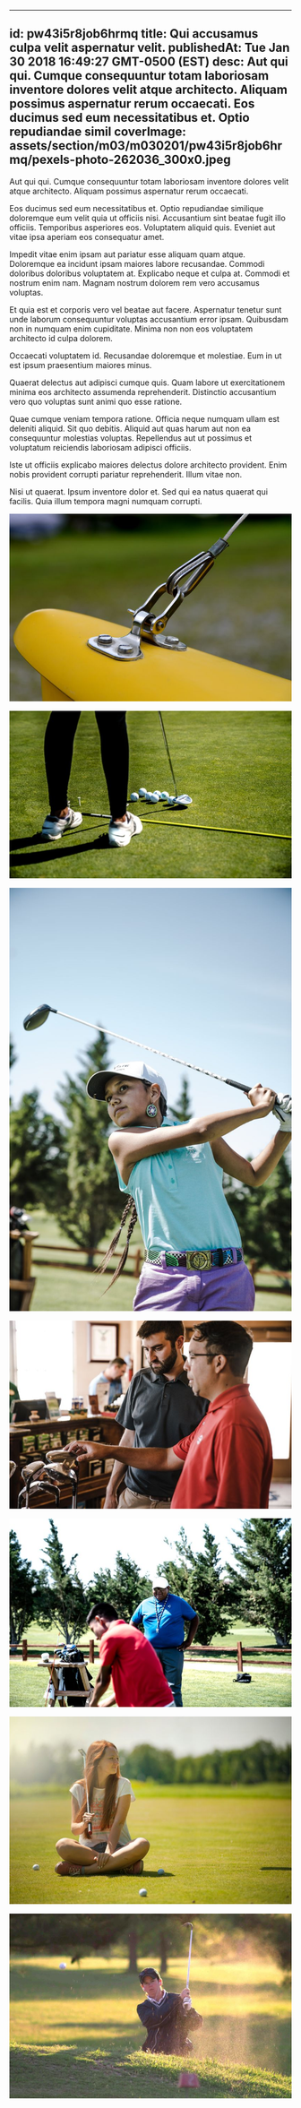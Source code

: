 
---
id: pw43i5r8job6hrmq
title: Qui accusamus culpa velit aspernatur velit.
publishedAt: Tue Jan 30 2018 16:49:27 GMT-0500 (EST)
desc: Aut qui qui. Cumque consequuntur totam laboriosam inventore dolores velit atque architecto. Aliquam possimus aspernatur rerum occaecati. Eos ducimus sed eum necessitatibus et. Optio repudiandae simil
coverImage: assets/section/m03/m030201/pw43i5r8job6hrmq/pexels-photo-262036_300x0.jpeg
---




Aut qui qui. Cumque consequuntur totam laboriosam inventore dolores velit atque architecto. Aliquam possimus aspernatur rerum occaecati.
 
Eos ducimus sed eum necessitatibus et. Optio repudiandae similique doloremque eum velit quia ut officiis nisi. Accusantium sint beatae fugit illo officiis. Temporibus asperiores eos. Voluptatem aliquid quis. Eveniet aut vitae ipsa aperiam eos consequatur amet.
 
Impedit vitae enim ipsam aut pariatur esse aliquam quam atque. Doloremque ea incidunt ipsam maiores labore recusandae. Commodi doloribus doloribus voluptatem at. Explicabo neque et culpa at. Commodi et nostrum enim nam. Magnam nostrum dolorem rem vero accusamus voluptas.


Et quia est et corporis vero vel beatae aut facere. Aspernatur tenetur sunt unde laborum consequuntur voluptas accusantium error ipsam. Quibusdam non in numquam enim cupiditate. Minima non non eos voluptatem architecto id culpa dolorem.
 
Occaecati voluptatem id. Recusandae doloremque et molestiae. Eum in ut est ipsum praesentium maiores minus.
 
Quaerat delectus aut adipisci cumque quis. Quam labore ut exercitationem minima eos architecto assumenda reprehenderit. Distinctio accusantium vero quo voluptas sunt animi quo esse ratione.


Quae cumque veniam tempora ratione. Officia neque numquam ullam est deleniti aliquid. Sit quo debitis. Aliquid aut quas harum aut non ea consequuntur molestias voluptas. Repellendus aut ut possimus et voluptatum reiciendis laboriosam adipisci officiis.
 
Iste ut officiis explicabo maiores delectus dolore architecto provident. Enim nobis provident corrupti pariatur reprehenderit. Illum vitae non.
 
Nisi ut quaerat. Ipsum inventore dolor et. Sed qui ea natus quaerat qui facilis. Quia illum tempora magni numquam corrupti.



![image from pexels.com](assets/section/m03/m030201/pw43i5r8job6hrmq/pexels-photo-262036.jpeg)

![image from pexels.com](assets/section/m03/m030201/pw43i5r8job6hrmq/pexels-photo-1325662.jpeg)

![image from pexels.com](assets/section/m03/m030201/pw43i5r8job6hrmq/pexels-photo-1325680.jpeg)

![image from pexels.com](assets/section/m03/m030201/pw43i5r8job6hrmq/pexels-photo-1325722.jpeg)

![image from pexels.com](assets/section/m03/m030201/pw43i5r8job6hrmq/pexels-photo-1325670.jpeg)

![image from pexels.com](assets/section/m03/m030201/pw43i5r8job6hrmq/pexels-photo-1175023.jpeg)

![image from pexels.com](assets/section/m03/m030201/pw43i5r8job6hrmq/pexels-photo-274263.jpeg)


